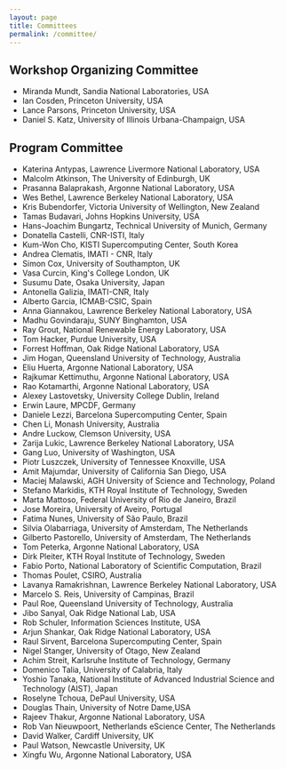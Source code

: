 ```yaml
---
layout: page
title: Committees
permalink: /committee/
---
```


## Workshop Organizing Committee

- Miranda Mundt, Sandia National Laboratories, USA
- Ian Cosden, Princeton University, USA
- Lance Parsons, Princeton University, USA
- Daniel S. Katz, University of Illinois Urbana-Champaign, USA

## Program Committee

- Katerina Antypas, Lawrence Livermore National Laboratory, USA
- Malcolm Atkinson, The University of Edinburgh, UK
- Prasanna Balaprakash, Argonne National Laboratory, USA
- Wes Bethel, Lawrence Berkeley National Laboratory, USA
- Kris Bubendorfer, Victoria University of Wellington, New Zealand
- Tamas Budavari, Johns Hopkins University, USA
- Hans-Joachim Bungartz, Technical University of Munich, Germany
- Donatella Castelli, CNR-ISTI, Italy
- Kum-Won Cho, KISTI Supercomputing Center, South Korea
- Andrea Clematis, IMATI - CNR, Italy
- Simon Cox, University of Southampton, UK
- Vasa Curcin, King's College London, UK
- Susumu Date, Osaka University, Japan
- Antonella Galizia, IMATI-CNR, Italy
- Alberto Garcia, ICMAB-CSIC, Spain
- Anna Giannakou, Lawrence Berkeley National Laboratory, USA 
- Madhu Govindaraju, SUNY Binghamton, USA
- Ray Grout, National Renewable Energy Laboratory, USA 
- Tom Hacker, Purdue University, USA
- Forrest Hoffman, Oak Ridge National Laboratory, USA
- Jim Hogan, Queensland University of Technology, Australia
- Eliu Huerta, Argonne National Laboratory, USA
- Rajkumar Kettimuthu, Argonne National Laboratory, USA
- Rao Kotamarthi, Argonne National Laboratory, USA
- Alexey Lastovetsky, University College Dublin, Ireland
- Erwin Laure, MPCDF, Germany
- Daniele Lezzi, Barcelona Supercomputing Center, Spain
- Chen Li, Monash University, Australia
- Andre Luckow, Clemson University, USA
- Zarija Lukic, Lawrence Berkeley National Laboratory, USA
- Gang Luo, University of Washington, USA
- Piotr Luszczek, University of Tennessee Knoxville, USA
- Amit Majumdar, University of California San Diego, USA
- Maciej Malawski, AGH University of Science and Technology, Poland
- Stefano Markidis, KTH Royal Institute of Technology, Sweden
- Marta Mattoso, Federal University of Rio de Janeiro, Brazil
- Jose Moreira, University of Aveiro, Portugal
- Fatima Nunes, University of São Paulo, Brazil
- Silvia Olabarriaga, University of Amsterdam, The Netherlands
- Gilberto Pastorello, University of Amsterdam, The Netherlands
- Tom Peterka, Argonne National Laboratory, USA
- Dirk Pleiter, KTH Royal Institute of Technology, Sweden
- Fabio Porto, National Laboratory of Scientific Computation, Brazil
- Thomas Poulet, CSIRO, Australia
- Lavanya Ramakrishnan, Lawrence Berkeley National Laboratory, USA
- Marcelo S. Reis, University of Campinas, Brazil
- Paul Roe, Queensland University of Technology, Australia
- Jibo Sanyal, Oak Ridge National Lab, USA
- Rob Schuler, Information Sciences Institute, USA
- Arjun Shankar, Oak Ridge National Laboratory, USA
- Raul Sirvent, Barcelona Supercomputing Center, Spain
- Nigel Stanger, University of Otago, New Zealand
- Achim Streit, Karlsruhe Institute of Technology, Germany
- Domenico Talia, University of Calabria, Italy
- Yoshio Tanaka, National Institute of Advanced Industrial Science and Technology (AIST), Japan 
- Roselyne Tchoua, DePaul University, USA
- Douglas Thain, University of Notre Dame,USA
- Rajeev Thakur, Argonne National Laboratory, USA
- Rob Van Nieuwpoort, Netherlands eScience Center, The Netherlands
- David Walker, Cardiff University, UK
- Paul Watson, Newcastle University, UK
- Xingfu Wu, Argonne National Laboratory, USA
